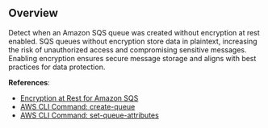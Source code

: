 ## Overview

Detect when an Amazon SQS queue was created without encryption at rest enabled. SQS queues without encryption store data in plaintext, increasing the risk of unauthorized access and compromising sensitive messages. Enabling encryption ensures secure message storage and aligns with best practices for data protection.

**References**:
- [Encryption at Rest for Amazon SQS](https://docs.aws.amazon.com/AWSSimpleQueueService/latest/SQSDeveloperGuide/sqs-server-side-encryption.html)
- [AWS CLI Command: create-queue](https://awscli.amazonaws.com/v2/documentation/api/latest/reference/sqs/create-queue.html)
- [AWS CLI Command: set-queue-attributes](https://awscli.amazonaws.com/v2/documentation/api/latest/reference/sqs/set-queue-attributes.html)
